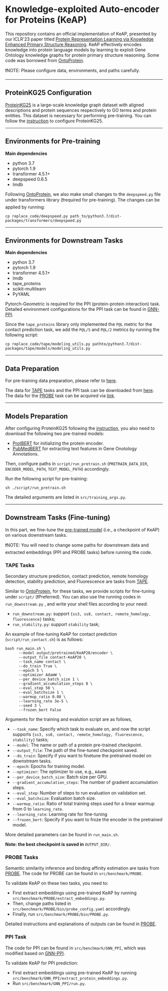 # Knowledge-exploited Auto-encoder for Proteins (KeAP)

This repository contains an official implementation of KeAP, presented by our ICLR'23 paper titled [Protein Representation Learning via Knowledge Enhanced Primary Structure Reasoning](https://openreview.net/forum?id=VbCMhg7MRmj). KeAP effectively encodes knowledge into protein language models by learning to exploit Gene Ontology knowledge graphs for protein primary structure reasoning. Some code was borrowed from [OntoProtein](https://github.com/zjunlp/OntoProtein).

❗NOTE: Please configure data, environments, and paths carefully.

----
## ProteinKG25 Configuration
[ProteinKG25]((https://zjunlp.github.io/project/ProteinKG25/)) is a large-scale knowledge graph dataset with aligned descriptions and protein sequences respectively to GO terms and protein entities. This dataset is necessary for performing pre-training. You can follow the [instruction](./ProteinKG25.md) to configure ProteinKG25.

----  
## Environments for Pre-training
**Main dependencies**
- python 3.7
- pytorch 1.9
- transformer 4.5.1+
- deepspeed 0.6.5
- lmdb

Following [OntoProtein](https://github.com/zjunlp/OntoProtein), we also make small changes to the `deepspeed.py` file under transformers library (❗required for pre-training).
The changes can be applied by running:
```shell
cp replace_code/deepspeed.py path_to/python3.7/dist-packages/transformers/deepspeed.py
```

----
## Environments for Downstream Tasks
**Main dependencies**
- python 3.7
- pytorch 1.9
- transformer 4.5.1+
- lmdb
- tape_proteins
- scikit-multilearn
- PyYAML

Pytorch-Geometric is required for the PPI (protein-protein interaction) task. Detailed environment configurations for the PPI task can be found in [GNN-PPI](https://github.com/lvguofeng/GNN_PPI).

Since the `tape_proteins` library only implemented the `P@L` metric for the contact prediction task, we add the `P@L/5` and `P@L/2` metrics by running the following script:
```shell
cp replace_code/tape/modeling_utils.py pathto/python3.7/dist-packages/tape/models/modeling_utils.py
```

----
## Data Preparation
For pre-training data preparation, please refer to [here](./ProteinKG25.md).

The data for [TAPE](https://github.com/songlab-cal/tape) tasks and the PPI task can be downloaded from [here](https://drive.google.com/file/d/1snEAixeRokQW0wrJxLWtNA7m8VrzXN5A/view?usp=sharing).
The data for the [PROBE](https://github.com/kansil/PROBE) task can be acquired via [link](https://drive.google.com/file/d/1Sy0ldh_0fhAPatffTYJ7CENp3pbZHfyu/view?usp=sharing).

----
## Models Preparation
After configuring ProteinKG25 following the [instruction](./ProteinKG25.md), you also need to download the following two pre-trained models: 
- [ProtBERT](https://huggingface.co/Rostlab/prot_bert) for initializing the protein encoder. 
- [PubMedBERT](https://huggingface.co/microsoft/BiomedNLP-PubMedBERT-base-uncased-abstract-fulltext) for extracting text features in Gene Onotology Annotations. 

Then, configure paths in `script/run_pretrain.sh` (`PRETRAIN_DATA_DIR`, `ENCODER_MODEL_PATH`, `TEXT_MODEL_PATH`) accordingly.

Run the following script for pre-training:
```shell
sh ./script/run_pretrain.sh
```
The detailed arguments are listed in `src/training_args.py`. 

----
## Downstream Tasks (Fine-tuning)

In this part, we fine-tune the [pre-trained model](https://drive.google.com/file/d/1CZFV8DA4l9F74ias1fR8mHdf1grrjsNq/view?usp=sharing) (i.e., a checkpoint of KeAP) on various downstream tasks.

❗NOTE: You will need to change some paths for downstream data and extracted embeddings (PPI and PROBE tasks) before running the code.

### TAPE Tasks
Secondary structure prediction, contact prediction, remote homology detection, stability prediction, and Fluorescence are tasks from [TAPE](https://github.com/songlab-cal/tape).

Similar to [OntoProtein](https://github.com/zjunlp/OntoProtein), for these tasks, we provide scripts for fine-tuning under `script/` (❗Preferred). You can also use the running codes in `run_downstream.py` , and write your shell files according to your need:
- `run_downstream.py`: support `{ss3, ss8, contact, remote_homology, fluorescence}` tasks;
- `run_stability.py`: support `stability` task;

An example of fine-tuning KeAP for contact prediction (`script/run_contact.sh`) is as follows:

```shell
bash run_main.sh \
      --model output/pretrained/KeAP20/encoder \
      --output_file contact-KeAP20 \
      --task_name contact \
      --do_train True \
      --epoch 5 \
      --optimizer AdamW \
      --per_device_batch_size 1 \
      --gradient_accumulation_steps 8 \
      --eval_step 50 \
      --eval_batchsize 1 \
      --warmup_ratio 0.08 \
      --learning_rate 3e-5 \
      --seed 3 \
      --frozen_bert False
```

Arguments for the training and evalution script are as follows,

- `--task_name`: Specify which task to evaluate on, and now the script supports `{ss3, ss8, contact, remote_homology, fluorescence, stability}` tasks;
- `--model`: The name or path of a protein pre-trained checkpoint.
- `--output_file`: The path of the fine-tuned checkpoint saved.
- `--do_train`: Specify if you want to finetune the pretrained model on downstream tasks.
- `--epoch`: Epochs for training model.
- `--optimizer`: The optimizer to use, e.g., `AdamW`.
- `--per_device_batch_size`: Batch size per GPU.
- `--gradient_accumulation_steps`: The number of gradient accumulation steps.
- `--eval_step`: Number of steps to run evaluation on validation set.
- `--eval_batchsize`: Evaluation batch size.
- `--warmup_ratio`: Ratio of total training steps used for a linear warmup from 0 to `learning_rate`.
- `--learning_rate`: Learning rate for fine-tuning
- `--frozen_bert`: Specify if you want to froze the encoder in the pretrained model.

More detailed parameters can be found in `run_main.sh`.

**Note: the best checkpoint is saved in** `OUTPUT_DIR/`.

### PROBE Tasks
Semantic similarity inference and binding affinity estimation are tasks from [PROBE](https://github.com/kansil/PROBE). The code for PROBE can be found in `src/benchmark/PROBE`.

To validate KeAP on these two tasks, you need to:
- First extract embeddings using pre-trained KeAP by running `src/benchmark/PROBE/extract_embeddings.py`. 
- Then, change paths listed in `src/benchmark/PROBE/bin/probe_config.yaml` accordingly. 
- Finally, run `src/benchmark/PROBE/bin/PROBE.py`. 

Detailed instructions and explanations of outputs can be found in [PROBE](https://github.com/kansil/PROBE).

### PPI Task
The code for PPI can be found in `src/benchmark/GNN_PPI`, which was modified based on [GNN-PPI](https://github.com/lvguofeng/GNN_PPI).

To validate KeAP for PPI prediction:
- First extract embeddings using pre-trained KeAP by running `src/benchmark/GNN_PPI/extract_protein_embeddings.py`.
- Run `src/benchmark/GNN_PPI/run.py`.
